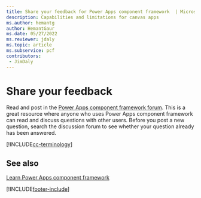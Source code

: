 ```yaml
---
title: Share your feedback for Power Apps component framework  | Microsoft Docs
description: Capabilities and limitations for canvas apps
ms.author: hemantg
author: HemantGaur
ms.date: 05/27/2022
ms.reviewer: jdaly
ms.topic: article
ms.subservice: pcf
contributors:
 - JimDaly
---
```


# Share your feedback

Read and post in the [Power Apps component framework forum](https://powerusers.microsoft.com/t5/PowerApps-Component-Framework/bd-p/pa_component_framework). This is a great resource where anyone who uses Power Apps component framework can read and discuss questions with other users. Before you post a new question, search the discussion forum to see whether your question already has been answered.

[!INCLUDE[cc-terminology](../data-platform/includes/cc-terminology.md)]

## See also

[Learn Power Apps component framework](/training/paths/use-power-apps-component-framework)

[!INCLUDE[footer-include](../../includes/footer-banner.md)]
